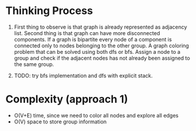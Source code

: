 # Thinking Process 

1. First thing to observe is that graph is already represented as adjacency list. Second thing is that graph can have more disconnected components. If a graph is bipartite every node of a component is connected only to nodes belonging to the other group.
A graph coloring problem that can be solved using both dfs or bfs. Assign a node to a group and check if the adjacent nodes has not already been assigned to the same group.

2. TODO: try bfs implementation and dfs with explicit stack.

# Complexity (approach 1)

* O(V+E) time, since we need to color all nodes and explore all edges
* O(V) space to store group information






